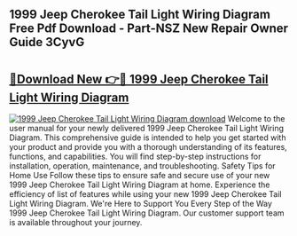 ## 1999 Jeep Cherokee Tail Light Wiring Diagram Free Pdf Download - Part-NSZ New Repair Owner Guide 3CyvG

# <h2><a href="http://dft0yst.blite.top/?on=1999+Jeep+Cherokee+Tail+Light+Wiring+Diagram">🔗Download New 👉🔴 1999 Jeep Cherokee Tail Light Wiring Diagram</a></h2>

[![1999 Jeep Cherokee Tail Light Wiring Diagram download](https://i.imgur.com/lujVjoI.png)](http://dft0yst.blite.top/?on=1999+Jeep+Cherokee+Tail+Light+Wiring+Diagram)
Welcome to the user manual for your newly delivered 1999 Jeep Cherokee Tail Light Wiring Diagram. This comprehensive guide is intended to help you get started with your product and provide you with a thorough understanding of its features, functions, and capabilities. You will find step-by-step instructions for installation, operation, maintenance, and troubleshooting. Safety Tips for Home Use Follow these tips to ensure safe and secure use of your new 1999 Jeep Cherokee Tail Light Wiring Diagram at home. Experience the efficiency of list of features while using your new 1999 Jeep Cherokee Tail Light Wiring Diagram. We're Here to Support You Every Step of the Way 1999 Jeep Cherokee Tail Light Wiring Diagram. Our customer support team is available throughout your journey.
